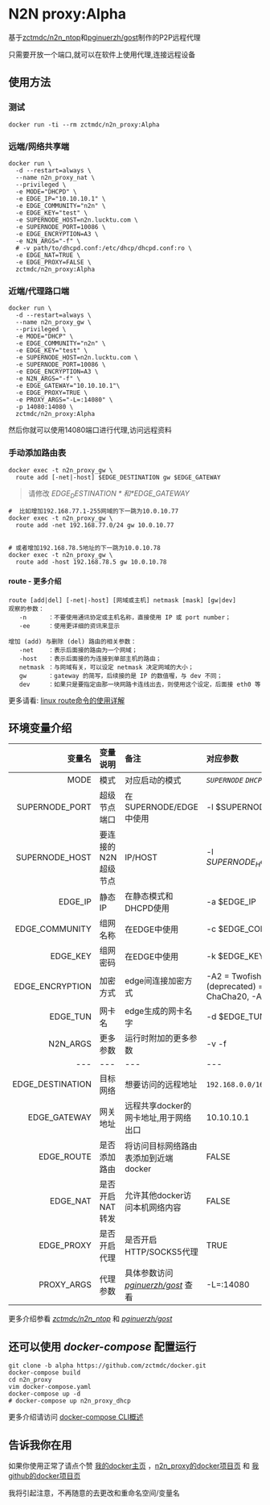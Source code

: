# N2N proxy:Alpha

基于[zctmdc/n2n_ntop][n2n_ntop]和[pginuerzh/gost][gost]制作的P2P远程代理

只需要开放一个端口,就可以在软件上使用代理,连接远程设备

## 使用方法

### 测试

```shell
docker run -ti --rm zctmdc/n2n_proxy:Alpha
```

### 远端/网络共享端

```shell
docker run \
  -d --restart=always \
  --name n2n_proxy_nat \
  --privileged \
  -e MODE="DHCPD" \
  -e EDGE_IP="10.10.10.1" \
  -e EDGE_COMMUNITY="n2n" \
  -e EDGE_KEY="test" \
  -e SUPERNODE_HOST=n2n.lucktu.com \
  -e SUPERNODE_PORT=10086 \
  -e EDGE_ENCRYPTION=A3 \
  -e N2N_ARGS="-f" \
  # -v path/to/dhcpd.conf:/etc/dhcp/dhcpd.conf:ro \
  -e EDGE_NAT=TRUE \
  -e EDGE_PROXY=FALSE \
  zctmdc/n2n_proxy:Alpha
```

### 近端/代理路口端

```shell
docker run \
  -d --restart=always \
  --name n2n_proxy_gw \
  --privileged \
  -e MODE="DHCP" \
  -e EDGE_COMMUNITY="n2n" \
  -e EDGE_KEY="test" \
  -e SUPERNODE_HOST=n2n.lucktu.com \
  -e SUPERNODE_PORT=10086 \
  -e EDGE_ENCRYPTION=A3 \
  -e N2N_ARGS="-f" \
  -e EDGE_GATEWAY="10.10.10.1"\
  -e EDGE_PROXY=TRUE \
  -e PROXY_ARGS="-L=:14080" \
  -p 14080:14080 \
  zctmdc/n2n_proxy:Alpha
```

然后你就可以使用14080端口进行代理,访问远程资料

### 手动添加路由表

```shell
docker exec -t n2n_proxy_gw \
  route add [-net|-host] $EDGE_DESTINATION gw $EDGE_GATEWAY

```

> 请修改 *$EDGE_DESTINATION* 和 *$EDGE_GATEWAY*

```shell
#  比如增加192.168.77.1-255网域的下一跳为10.0.10.77
docker exec -t n2n_proxy_gw \
  route add -net 192.168.77.0/24 gw 10.0.10.77


# 或者增加192.168.78.5地址的下一跳为10.0.10.78
docker exec -t n2n_proxy_gw \
  route add -host 192.168.78.5 gw 10.0.10.78
```

#### route - 更多介绍

```shell
route [add|del] [-net|-host] [网域或主机] netmask [mask] [gw|dev]
观察的参数：
   -n      ：不要使用通讯协定或主机名称，直接使用 IP 或 port number；
   -ee     ：使用更详细的资讯来显示

增加 (add) 与删除 (del) 路由的相关参数：
   -net    ：表示后面接的路由为一个网域；
   -host   ：表示后面接的为连接到单部主机的路由；
   netmask ：与网域有关，可以设定 netmask 决定网域的大小；
   gw      ：gateway 的简写，后续接的是 IP 的数值喔，与 dev 不同；
   dev     ：如果只是要指定由那一块网路卡连线出去，则使用这个设定，后面接 eth0 等
```

更多请看: [linux route命令的使用详解][route]

## 环境变量介绍


|变量名|变量说明|备注|对应参数|
|---:|:---|:---|:---|
|MODE|模式|对应启动的模式| *`SUPERNODE`* *`DHCPD`*  *`DHCP`* *`STATIC`* |
|SUPERNODE_PORT|超级节点端口|在SUPERNODE/EDGE中使用|-l $SUPERNODE_PORT|
|SUPERNODE_HOST|要连接的N2N超级节点|IP/HOST|-l $SUPERNODE_HOST:$SUPERNODE_PORT|
|EDGE_IP|静态IP|在静态模式和DHCPD使用|-a $EDGE_IP|
|EDGE_COMMUNITY|组网名称|在EDGE中使用|-c $EDGE_COMMUNITY|
|EDGE_KEY|组网密码|在EDGE中使用|-k $EDGE_KEY|
|EDGE_ENCRYPTION|加密方式|edge间连接加密方式|-A2 = Twofish (default), -A3 or -A (deprecated) = AES-CBC, -A4 = ChaCha20, -A5 = Speck-CTR.|
|EDGE_TUN|网卡名|edge生成的网卡名字|-d $EDGE_TUN|
|N2N_ARGS|更多参数|运行时附加的更多参数|-v -f|
|---|---|---|---|
|EDGE_DESTINATION|目标网络|想要访问的远程地址| `192.168.0.0/16` `192.168.1.10`|
|EDGE_GATEWAY|网关地址|远程共享docker的网卡地址,用于网络出口|10.10.10.1|
|EDGE_ROUTE|是否添加路由|将访问目标网络路由表添加到近端docker|FALSE|
|EDGE_NAT|是否开启NAT转发|允许其他docker访问本机网络内容|FALSE|
|EDGE_PROXY|是否开启代理|是否开启HTTP/SOCKS5代理|TRUE|
|PROXY_ARGS|代理参数|具体参数访问 *[pginuerzh/gost][gost]* 查看|-L=:14080|

更多介绍参看 *[zctmdc/n2n_ntop][n2n_ntop]* 和 *[pginuerzh/gost][gost]*

## 还可以使用 *docker-compose* 配置运行

```shell
git clone -b alpha https://github.com/zctmdc/docker.git
docker-compose build
cd n2n_proxy
vim docker-compose.yaml
docker-compose up -d
# docker-compose up n2n_proxy_dhcp
```

更多介绍请访问 [docker-compose CLI概述][Overview of docker-compose CLI]

## 告诉我你在用

如果你使用正常了请点个赞
[我的docker主页][zctmdc—docker] ，[n2n_proxy的docker项目页][n2n_proxy] 和 [我github的docker项目页][zctmdc—github]

我将引起注意，不再随意的去更改和重命名空间/变量名

[gost]:https://github.com/ginuerzh/gost "ginuerzh/gost的GITHUB地址"
[route]:https://www.cnblogs.com/snake-hand/p/3143041.html "linux route命令的使用详解"
[zctmdc—docker]: https://hub.docker.com/u/zctmdc "我的docker主页"
[zctmdc—github]: https://github.com/zctmdc/docker.git "我github的docker项目页"
[n2n_ntop]: https://hub.docker.com/r/zctmdc/n2n_ntop "n2n_ntop的docker项目页"
[n2n_proxy]: https://hub.docker.com/r/zctmdc/n2n_proxy "n2n_proxy的docker项目页"
[Overview of docker-compose CLI]: https://docs.docker.com/compose/reference/overview/ "docker-compose CLI概述"
